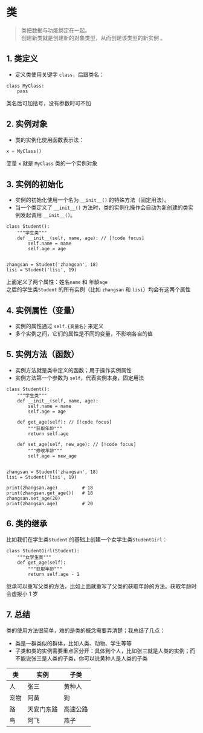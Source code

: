 # 类

> 类把数据与功能绑定在一起。  
> 创建新类就是创建新的对象类型，从而创建该类型的新实例 。


## 1. 类定义
- 定义类使用关键字 `class`，后跟类名：

```python{1}
class MyClass:
    pass
```

类名后可加括号，没有参数时可不加

## 2. 实例对象
- 类的实例化使用函数表示法：

```python
x = MyClass()
```

变量 `x` 就是 `MyClass` 类的一个实例对象

## 3. 实例的初始化
- 实例的初始化使用一个名为 `__init__()` 的特殊方法（固定用法）。
- 当一个类定义了 `__init__()` 方法时，类的实例化操作会自动为新创建的类实例发起调用 `__init__()`。

```python{3}
class Student():
    """学生类"""
    def __init__(self, name, age): // [!code focus]
        self.name = name
        self.age = age


zhangsan = Student('zhangsan', 18)
lisi = Student('lisi', 19)
```

上面定义了两个属性：姓名`name` 和 年龄`age`  
之后的学生类`Student` 的所有实例（比如 `zhangsan` 和 `lisi`）均会有这两个属性

## 4. 实例属性（变量）
- 实例的属性通过 `self.{变量名}` 来定义
- 多个实例之间，它们的属性是不同的变量，不影响各自的值

## 5. 实例方法（函数）
- 实例方法就是类中定义的函数；用于操作实例属性
- 实例方法第一个参数为 `self`，代表实例本身，固定用法

```python{7,11}
class Student():
    """学生类"""
    def __init__(self, name, age):
        self.name = name
        self.age = age

    def get_age(self): // [!code focus]
        """获取年龄"""
        return self.age

    def set_age(self, new_age): // [!code focus]
        """修改年龄"""
        self.age = new_age


zhangsan = Student('zhangsan', 18)
lisi = Student('lisi', 19)

print(zhangsan.age)         # 18
print(zhangsan.get_age())   # 18
zhangsan.set_age(20)
print(zhangsan.age)         # 20
```

## 6. 类的继承
比如我们在学生类`Student` 的基础上创建一个女学生类`StudentGirl`：
```python{1}
class StudentGirl(Student):
    """女学生类"""
    def get_age(self):
        """获取年龄"""
        return self.age - 1
```

继承可以重写父类的方法，比如上面就重写了父类的获取年龄的方法。获取年龄时会虚报小 1 岁

## 7. 总结
类的使用方法很简单，难的是类的概念需要弄清楚；我总结了几点：

- 类是一群类似的群体，比如人类、动物、学生等等
- 子类和类的实例需要重点区分开：具体到个人，比如张三就是人类的实例；而不能说张三是人类的子类，你可以说黄种人是人类的子类

类 | 实例 | 子类
--- | --- | ---
人 | 张三 | 黄种人
宠物 | 阿黄 | 狗
路 | 天安门东路 | 高速公路
鸟 | 阿飞 | 燕子
